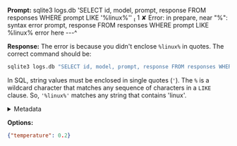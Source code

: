 **Prompt:**
sqlite3 logs.db 'SELECT id, model, prompt, response FROM responses WHERE prompt LIKE '%linux%''                                                                                               1 ✘ 
Error: in prepare, near "%": syntax error
  prompt, response FROM responses WHERE prompt LIKE %linux%
                                      error here ---^

**Response:**
The error is because you didn't enclose `%linux%` in quotes. The correct command should be:

```bash
sqlite3 logs.db "SELECT id, model, prompt, response FROM responses WHERE prompt LIKE '%linux%'"
```

In SQL, string values must be enclosed in single quotes (`'`). The `%` is a wildcard character that matches any sequence of characters in a `LIKE` clause. So, `'%linux%'` matches any string that contains 'linux'.

<details><summary>Metadata</summary>

- Duration: 6781 ms
- Datetime: 2023-11-05T21:12:10.673767
- Model: gpt-4-0613

</details>

**Options:**
```json
{"temperature": 0.2}
```

